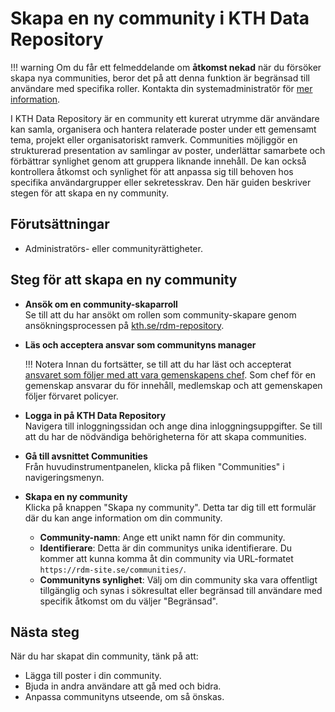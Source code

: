 # Skapa en ny community i KTH Data Repository

!!! warning
    Om du får ett felmeddelande om **åtkomst nekad** när du försöker skapa nya communities, beror det på att denna funktion är begränsad till användare med specifika roller. Kontakta din systemadministratör för [mer information](https://www.kth.se/om).

I KTH Data Repository är en community ett kurerat utrymme där användare kan samla, organisera och hantera relaterade poster under ett gemensamt tema, projekt eller organisatoriskt ramverk. Communities möjliggör en strukturerad presentation av samlingar av poster, underlättar samarbete och förbättrar synlighet genom att gruppera liknande innehåll. De kan också kontrollera åtkomst och synlighet för att anpassa sig till behoven hos specifika användargrupper eller sekretesskrav. Den här guiden beskriver stegen för att skapa en ny community.

## Förutsättningar

- Administratörs- eller communityrättigheter.

## Steg för att skapa en ny community

- **Ansök om en community-skaparroll**  
  Se till att du har ansökt om rollen som community-skapare genom ansökningsprocessen på [kth.se/rdm-repository](https://kth.se/rdm-repository).

- **Läs och acceptera ansvar som communityns manager**  

    !!! Notera
        Innan du fortsätter, se till att du har läst och accepterat [ansvaret som följer med att vara gemenskapens chef](./community_manager_responsibilities.md). Som chef för en gemenskap ansvarar du för innehåll, medlemskap och att gemenskapen följer förvaret policyer.

- **Logga in på KTH Data Repository**  
  Navigera till inloggningssidan och ange dina inloggningsuppgifter. Se till att du har de nödvändiga behörigheterna för att skapa communities.

- **Gå till avsnittet Communities**  
  Från huvudinstrumentpanelen, klicka på fliken "Communities" i navigeringsmenyn.

- **Skapa en ny community**  
  Klicka på knappen "Skapa ny community". Detta tar dig till ett formulär där du kan ange information om din community.
  - **Community-namn**: Ange ett unikt namn för din community.
  - **Identifierare**: Detta är din communitys unika identifierare. Du kommer att kunna komma åt din community via URL-formatet `https://rdm-site.se/communities/`.
  - **Communityns synlighet**: Välj om din community ska vara offentligt tillgänglig och synas i sökresultat eller begränsad till användare med specifik åtkomst om du väljer "Begränsad".

## Nästa steg

När du har skapat din community, tänk på att:

- Lägga till poster i din community.
- Bjuda in andra användare att gå med och bidra.
- Anpassa communityns utseende, om så önskas.
